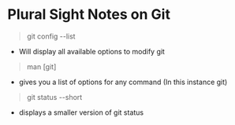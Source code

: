 # Plural Sight Notes on Git

> git config --list
- Will display all available options to modify git
  
>man [git]
- gives you a list of options for any command (In this instance git)

>git status --short
- displays a smaller version of git status

>